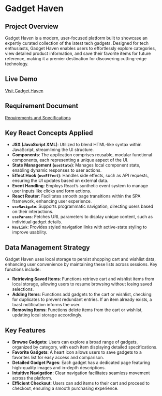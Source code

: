 # Gadget Haven

## Project Overview
Gadget Haven is a modern, user-focused platform built to showcase an expertly curated collection of the latest tech gadgets. Designed for tech enthusiasts, Gadget Haven enables users to effortlessly explore categories, view detailed product information, and save their favorite items for future reference, making it a premier destination for discovering cutting-edge technology.

## Live Demo
[Visit Gadget Haven](https://gadgetheaven123.netlify.app/)

## Requirement Document
[Requirements and Specifications](https://github.com/ProgrammingHero1/B10-A8-gadget-heaven/blob/main/Batch-10_Assignment-08.pdf)

## Key React Concepts Applied
- **JSX (JavaScript XML)**: Utilized to blend HTML-like syntax within JavaScript, streamlining the UI structure.
- **Components**: The application comprises reusable, modular functional components, each representing a unique aspect of the UI.
- **State Management (`useState`)**: Manages local component state, enabling dynamic responses to user actions.
- **Effect Hook (`useEffect`)**: Handles side effects, such as API requests, ensuring the UI updates based on external data.
- **Event Handling**: Employs React’s synthetic event system to manage user inputs like clicks and form actions.
- **React Router**: Facilitates smooth page transitions within the SPA framework, enhancing user experience.
- **`useNavigate`**: Supports programmatic navigation, directing users based on their interactions.
- **`useParams`**: Fetches URL parameters to display unique content, such as individual gadget details.
- **`NavLink`**: Provides styled navigation links with active-state styling to improve usability.

## Data Management Strategy
Gadget Haven uses local storage to persist shopping cart and wishlist data, enhancing user convenience by maintaining these lists across sessions. Key functions include:
- **Retrieving Saved Items**: Functions retrieve cart and wishlist items from local storage, allowing users to resume browsing without losing saved selections.
- **Adding Items**: Functions add gadgets to the cart or wishlist, checking for duplicates to prevent redundant entries. If an item already exists, a toast notification informs the user.
- **Removing Items**: Functions delete items from the cart or wishlist, updating local storage accordingly.

## Key Features
- **Browse Gadgets**: Users can explore a broad range of gadgets, organized by category, with each item displaying detailed specifications.
- **Favorite Gadgets**: A heart icon allows users to save gadgets to a favorites list for easy access and comparison.
- **Detailed Gadget Pages**: Each gadget has a dedicated page featuring high-quality images and in-depth descriptions.
- **Intuitive Navigation**: Clear navigation facilitates seamless movement across the platform.
- **Efficient Checkout**: Users can add items to their cart and proceed to checkout, ensuring a smooth purchasing experience.
